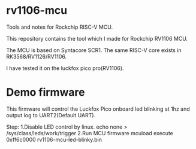 # rv1106-mcu
 Tools and notes for Rockchip RISC-V MCU.

This repository contains the tool which I made for Rockchip RV1106 MCU.

The MCU is based on Syntacore SCR1.
The same RISC-V core exists in RK3568/RV1126/RV1106.

I have tested it on the luckfox pico pro(RV1106).


# Demo firmware
This firmware will control the Luckfox Pico onboard led blinking at 1hz and output log to UART2(Default UART).

Step:
1.Disable LED control by linux.
echo none > /sys/class/leds/work/trigger
2.Run MCU firmware
mcuload execute 0xff6c0000 rv1106-mcu-led-blinky.bin
